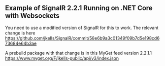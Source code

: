 ## Example of SignalR 2.2.1 Running on .NET Core with Websockets ##

You need to use a modified version of SignalR for this to work. The relevant change is here
https://github.com/jkells/SignalR/commit/58e6b9a3c01349f09b7d5e198cd673684e64b3ae

A prebuild package with that change is in this MyGet feed version 2.2.1.1
https://www.myget.org/F/jkells-public/api/v3/index.json
